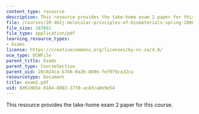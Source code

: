 ```yaml
---
content_type: resource
description: This resource provides the take-home exam 2 paper for this course.
file: /courses/20-462j-molecular-principles-of-biomaterials-spring-2006/8d62d65e8184800237f0ac83ca0e9e54_exam2.pdf
file_size: 187661
file_type: application/pdf
learning_resource_types:
- Exams
license: https://creativecommons.org/licenses/by-nc-sa/4.0/
ocw_type: OCWFile
parent_title: Exams
parent_type: CourseSection
parent_uid: 28c024ca-b7b6-0a26-8086-fef079ca32ca
resourcetype: Document
title: exam2.pdf
uid: 8d62d65e-8184-8002-37f0-ac83ca0e9e54
---
```

This resource provides the take-home exam 2 paper for this course.